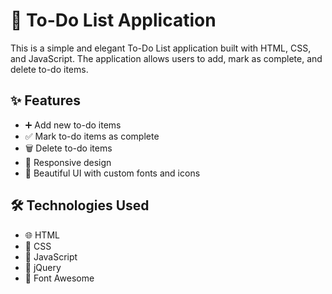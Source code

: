 # 📝 To-Do List Application

This is a simple and elegant To-Do List application built with HTML, CSS, and JavaScript. The application allows users to add, mark as complete, and delete to-do items.

## ✨ Features

- ➕ Add new to-do items
- ✅ Mark to-do items as complete
- 🗑️ Delete to-do items
- 📱 Responsive design
- 🎨 Beautiful UI with custom fonts and icons

## 🛠️ Technologies Used

- 🌐 HTML
- 🎨 CSS
- 📝 JavaScript
- 💎 jQuery
- 🌟 Font Awesome
